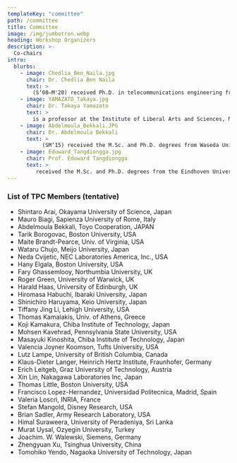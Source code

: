 ```yaml
---
templateKey: "committee"
path: /committee
title: Committee
image: /img/jumbotron.webp
heading: Workshop Organizers
description: >-
  Co-chairs
intro:
  blurbs:
    - image: Chedlia_Ben_Naila.jpg
      chair: Dr. Chedlia Ben Naila
      text: >
        (S’08–M'20) received Ph.D. in telecommunications engineering from Waseda University, Tokyo, Japan, in 2012. She is currently an Assistant Professor at Nagoya University, Nagoya, Japan. Previously, she worked as a Junior Lecturer at Sup'com, Tunisia and Adjunct Lecturer at Waseda University, Japan. Her current research interests include optical wireless communications, free-space optics systems, and underwater communications. Dr. Ben Naila is a member of IEEE and OPTICA. She was recipient of the 2011 Waseda University Ono Azusa memorial academic award medal, 26th Telecom System Technology award from the Japanese Telecommunication Advancement Foundation (TAF) of Japan (2011) and IEEE ITU-T Kaleidoscope Best Paper award (2011). Since 2020, she has been serving as a TPC member of Globecom and ICC.
    - image: YAMAZATO_Takaya.jpg
      chair: Dr. Takaya Yamazato
      text: >
        is a professor at the Institute of Liberal Arts and Sciences, Nagoya University, Japan. He received a Ph.D. from the Department of Electrical Engineering, Keio University, Yokohama, Japan, in 1993. From 1993 to 1998, he was an Assistant Professor at the Department of Information Electronics, Nagoya University, Japan. From 1997 to 1998, he was a visiting researcher at the Research Group for RF Communications, University of Kaiserslautern, German. In 1998, he gave a half-day tutorial entitled “Introduction to CDMA ALOHA” at Globecom held in Sydney, Australia. Since then, he has been serving as a TPC member of Globecom and ICC. In 2006, he received the IEEE Communication Society’s Best Tutorial Paper Award. He served as the co-chair of the Wireless Communication Symposia of ICC 2009 and was the co-chair of Selected Areas in Communication Symposia of ICC 2011. From 2008 to 2010, he served as the chair of the Satellite and Space Communication Technical Committee. In 2011, he gave a half-day tutorial entitled “Visible Light Communication” at ICC 2011 held in Kyoto, Japan.
    - image: Abdelmoula_Bekkali.JPG
      chair: Dr. Abdelmoula Bekkali
      text: >
           (SM’15) received the M.Sc. and Ph.D. degrees from Waseda University, Tokyo, Japan, in 2007 and 2010, respectively. He is currently a R&D Manager with TOYO Electric Corporation, Japan, where he is leading the development of next generation FSO systems for fixed and mobile platforms. Previously, he was a senior researcher with KDDI Research Inc. (2014–2019), an Adjunct Lecturer with Waseda University (2012–2019), a Research Scientist with Qatar Mobility Innovation Center (QMIC), Qatar (2011–2014), and a Researcher with NTT Labs, Tokyo, Japan (2010–2011). He holds ten granted Japanese patents in the field of optical and wireless communications. His current research interests include optical wireless communication, free-space optics systems, fiber-wireless systems, millimeter-wave communications, and RFID systems. He was the recipient of the 2016 KDDI Excellent Research Award, 2009 Waseda University Ono Azusa memorial Gold medal, 26th Telecom System Technology Award from the Telecommunication Advancement Foundation (TAF) of Japan, and Best Paper Awards of IEICE Transactions (2009 and 2015), IIEEJ Journal (2012), and IEEE WCNC Conference (2014). His research interests include free-space optical communication, optical wireless communication, fiber-wireless systems, B5G/6G optical access network and radio-over-fiber (RoF). He was the Optical Networks and Systems Symposium co-chair of the IEEE GLOBECOM 2020.
    - image: Eduward_Tangdiongga.jpg
      chair: Prof. Eduward Tangdiongga
      text: >
         received the M.Sc. and Ph.D. degrees from the Eindhoven University of Technology (TU/e), The Netherlands, in 1994 and 2001, respectively. In 1994, he joined COBRA Research Institute, currently named Eindhoven Hendrik Casimir Institute, working on ultrafast optical signal processing using optical fibres with high nonlinearity properties and quantum-well and quantum-dots semiconductor optical amplifiers. From 2001, he participated in various European Union and national research programs targeting optical signal processing for short and medium haul optical links employing photonic integrated circuits. He is currently an associate professor in TU/e working on advanced optical access and local area networks within Electro-Optical Communication System group. His research interests include passive optical networks, radio over (single mode, multimode, and plastic) fiber combined with smart antenna systems, and free-space optics/optical wireless communication.
---
```


### List of TPC Members (tentative)

- Shintaro Arai, Okayama University of Science, Japan
- Mauro Biagi, Sapienza University of Rome, Italy
- Abdelmoula Bekkali, Toyo Cooperation, JAPAN
- Tarik Borogovac, Boston University, USA
- Maite Brandt-Pearce, Univ. of Virginia, USA
- Wataru Chujo, Meijo University, Japan
- Neda Cvijetic, NEC Laboratories America, Inc., USA
- Hany Elgala, Boston University, USA
- Fary Ghassemlooy, Northumbia University, UK
- Roger Green, University of Warwick, UK
- Harald Haas, University of Edinburgh, UK
- Hiromasa Habuchi, Ibaraki University, Japan
- Shinichiro Haruyama, Keio University, Japan
- Tiffany Jing Li, Lehigh University, USA
- Thomas Kamalakis, Univ. of Athens, Greece
- Koji Kamakura, Chiba Institute of Technology, Japan
- Mohsen Kavehrad, Pennsylvania State University, USA
- Masayuki Kinoshita, Chiba Institute of Technology, Japan
- Valencia Joyner Koomson, Tufts University, USA
- Lutz Lampe, University of British Columbia, Canada
- Klaus-Dieter Langer, Heinrich Hertz Institute, Fraunhofer, Germany
- Erich Leitgeb, Graz University of Technology, Austria
- Xin Lin, Nakagawa Laboratories Inc, Japan
- Thomas Little, Boston University, USA
- Francisco Lopez-Hernandez, Universidad Politecnica, Madrid, Spain
- Valeria Loscrì, INRIA, France
- Stefan Mangold, Disney Research, USA
- Brian Sadler, Army Research Laboratory, USA
- Himal Suraweera, University of Peradeniya, Sri Lanka
- Murat Uysal, Ozyegin University, Turkey
- Joachim. W. Walewski, Siemens, Germany
- Zhengyuan Xu, Tsinghua University, China
- Tomohiko Yendo, Nagaoka University of Technology, Japan
